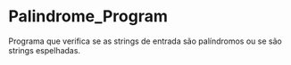 # Palindrome_Program
Programa que verifica se as strings de entrada são palíndromos ou se são strings espelhadas.
